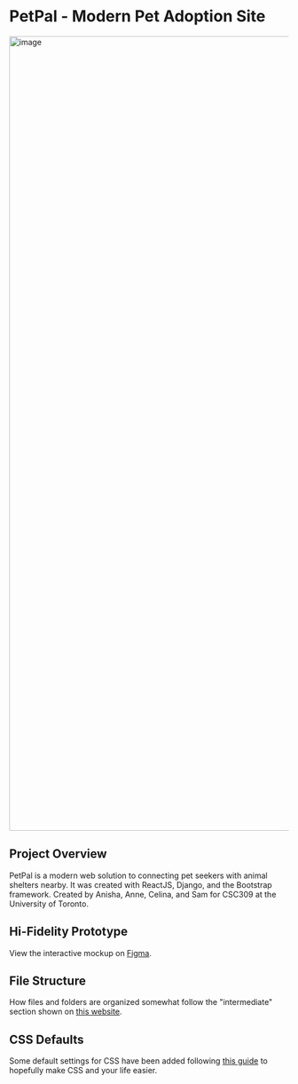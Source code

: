# PetPal - Modern Pet Adoption Site

<img width="1432" alt="image" src="https://github.com/monomedio/PetPal/assets/94577880/57389e99-d08f-4bc2-bc33-aa9293b069fc">

## Project Overview

PetPal is a modern web solution to connecting pet seekers with animal shelters nearby. It was created with ReactJS, Django, and the Bootstrap framework. Created by Anisha, Anne, Celina, and Sam for CSC309 at the University of Toronto.

## Hi-Fidelity Prototype

View the interactive mockup on [Figma](https://www.figma.com/file/ZKIdWAghaEeyAz2GkyuE6M/PetPal-Prototype?type=design&node-id=33%3A2&mode=design&t=0D3J9f4paZh4kcy2-1).

## File Structure

How files and folders are organized somewhat follow the "intermediate" section shown on [this website](https://blog.webdevsimplified.com/2022-07/react-folder-structure/).

## CSS Defaults

Some default settings for CSS have been added following [this guide](https://www.joshwcomeau.com/css/custom-css-reset/) to hopefully make CSS and your life easier.
